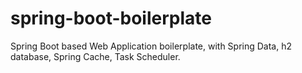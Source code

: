 # spring-boot-boilerplate
Spring Boot based Web Application boilerplate, with Spring Data, h2 database, Spring Cache, Task Scheduler.

